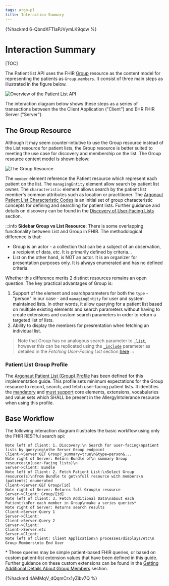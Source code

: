 ```yaml
---
tags: argo-pl
title: Interaction Summary
---
```


{%hackmd 6-QbndXFTIaPJVymLK9qdw %}

# Interaction Summary

[TOC]

The Patient list API uses the FHIR [Group](http://hl7.org/fhir/group.html) resource as the content model for representing the patients as `Group.members`.  It consist of three main steps as illustrated in the figure below.

![Overview of the Patient List API](https://i.imgur.com/kGiy0HA.png)

The interaction diagram below shows these steps as a series of transactions between the the Client Application ("Client") and EHR FHIR Server ("Server").

## The Group Resource

Although it may seem counter-intiutive to use the Group resource instead of the List resource for patient lists, the Group resource is better suited to meeting the use case for discovery and membership on the list.  The Group resource content model is shown below:

![The Group Resource](https://i.imgur.com/crQawgK.png)

The `member` element reference the Patient resource which represent each patient on the list. The `managingEntity` element allow search by patient list owner. The `characteristic` element allows search by the patient list member's common attributes such as location or practitioner.  The [Argonaut Patient List Characteristic Codes](/lNNapOQPQeOoiRNEb0cjSQ) is an initial set of group characteristic concepts for defining and searching for patient lists.  Further guidance and details on discovery can be found in the [Discovery of User-Facing Lists](/2Rs6Y0hQSMGdt3kImASuZg) section.

:::info
**Sidebar Group vs List Resource**: 
There is some overlapping functionality between List and Group in FHIR. The methodological difference is that:
 - Group is an actor - a collection that can be a subject of an observation, a recipient of data, etc.  It is primarily defined by criteria...
 - List on the other hand, is NOT an actor.  It is an organizer for presentation purposes only.  It is always enumerated and has no defined criteria.
 
Whether this difference merits 2 distinct resources remains an open question.  The key practical advantages of Group is:
1.  Support of the element and searchparameters for both the `type` - "person" in our case - and `managingEntity` for user and system maintained lists. In other words, it allow querying for a patient list based on multiple existing elements and search parameters without having to create extensions and custom search parameters in order to return a targeted list of lists.
1.  Ability to display the members for presrentation when fetching an individual list.

>Note that Group has no analogous search parameter to [`_list`](http://build.fhir.org/search.html#list), however this can be replicated using the [`_include`](http://build.fhir.org/search.html#include) parameter as detailed in the *Fetching User-Facing List* section [here](/tBVF57gERz-REm3_QkWtCg##Using-Includes)
:::

### Patient List Group Profile

The [Argonaut Patient List (Group) Profile](/LFIGMBDXTR-TpJ2Dt6JOxQ) has been defined for this implementation guide.  This profile sets minimum expectations for the Group resource to record, search, and fetch user-facing patient lists. It identifies the [mandatory](http://build.fhir.org/ig/HL7/US-Core/conformance-expectations.html#mandatory-elements) and [must support](http://build.fhir.org/ig/HL7/US-Core/conformance-expectations.html#must-support-elements) core elements, extensions, vocabularies and value sets which SHALL be present in the AllergyIntolerance resource when using this profile.




## Base Workflow

The following interaction diagram illustrates the basic workflow using only the FHIR RESTful search api:

```sequence
Note left of Client: 1. Discovery:\n Search for user-facing\npatient lists by querying\nthe Server Group endpoint
Client->Server:GET Group?_summary=true\n&type=person&...
Note right of Server: Return Bundle of\n summary Group resources\n(user-facing lists)\n
Server->Client: Bundle
Note left of Client: 2. Fetch Patient List:\nSelect Group resource(s)\nfrom Bundle to get\nfull resource with members\n (patients) enumerated
Client->Server:GET Group/[id]
Note right of Server: Returns full Group\n resource
Server->Client: Group/[id]
Note left of Client: 3. Fetch Additional Data\nabout each Patient:\nFor each member in Group\nmake a series queries*
Note right of Server: Returns search results
Client->Server:Query 1
Server->Client:
Client->Server:Query 2
Server->Client:
Client->Server:etc
Server->Client:
Note left of Client: Client Application\n processes/displays/etc\n Group Members\nto End User
```

\* These queries may be simple patient-based FHIR queries, or based on custom patient-list extension values that have been defined in this guide.  Further guidance on these custom extensions can be found in the [Getting Additional Details About Group Members](/ux8TD8LUTpifVq4g0N7LnA) section.

{%hackmd 4AMMqV_dQqmCrx1yZibv7Q %}